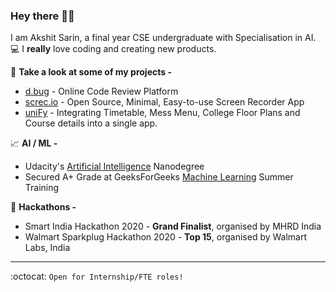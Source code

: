 ### Hey there ✌🏻

I am Akshit Sarin, a final year CSE undergraduate with Specialisation in AI. :computer: I **really** love coding and creating new products. <br>

:rocket: **Take a look at some of my projects -**
- [d.bug](http://d-bug.herokuapp.com/) - Online Code Review Platform
- [screc.io](https://github.com/akshitsarin/screc.io) - Open Source, Minimal, Easy-to-use Screen Recorder App
- [uniFy](https://imgur.com/a/vHFMUk5) - Integrating Timetable, Mess Menu, College Floor Plans and Course details into a single app.

:chart_with_upwards_trend: **AI / ML -**
- Udacity's [Artificial Intelligence](https://github.com/akshitsarin/Udacity-AI-Nanodegree) Nanodegree
- Secured A+ Grade at GeeksForGeeks [Machine Learning](https://media.geeksforgeeks.org/certificates/1565008584/c1770e26174556c7ddbf1866a3d033d3.pdf) Summer Training

:tada: **Hackathons -**
- Smart India Hackathon 2020 - **Grand Finalist**, organised by MHRD India
- Walmart Sparkplug Hackathon 2020 - **Top 15**, organised by Walmart Labs, India

---

:octocat: `Open for Internship/FTE roles!`
